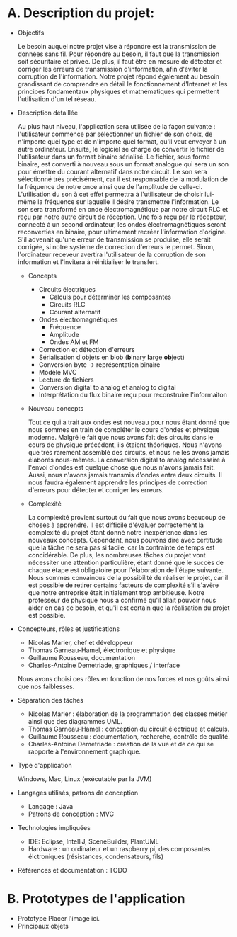 # A. Description du projet:

- Objectifs

    Le besoin auquel notre projet vise à répondre est la transmission de données sans fil.
    Pour répondre au besoin, il faut que la transmission soit sécuritaire et privée.
    De plus, il faut être en mesure de détecter et corriger les erreurs de transmission d'information, afin d'éviter la corruption de l'information.
    Notre projet répond également au besoin grandissant de comprendre en détail le fonctionnement d'Internet et les principes fondamentaux physiques et mathématiques qui permettent l'utilisation d'un tel réseau.

- Description détaillée

    Au plus haut niveau, l'application sera utilisée de la façon suivante : l'utilisateur commence par sélectionner un fichier de son choix, de n'importe quel type et de n'importe quel format, qu'il veut envoyer à un autre ordinateur. Ensuite, le logiciel se charge de convertir le fichier de l'utilisateur dans un format binaire sérialisé. Le fichier, sous forme binaire, est converti à nouveau sous un format analogue qui sera un son pour émettre du courant alternatif dans notre circuit. Le son sera sélectionné très précisément, car il est responsable de la modulation de la fréquence de notre once ainsi que de l'amplitude de celle-ci. L'utilisation du son à cet effet permettra à l'utilisateur de choisir lui-même la fréquence sur laquelle il désire transmettre l'information. Le son sera transformé en onde électromagnétique par notre circuit RLC et reçu par notre autre circuit de réception. Une fois reçu par le récepteur, connecté à un second ordinateur, les ondes électromagnétiques seront reconverties en binaire, pour ultimement recréer l'information d'origine. S'il advenait qu'une erreur de transmission se produise, elle serait corrigée, si notre système de correction d'erreurs le permet. Sinon, l'ordinateur receveur avertira l'utilisateur de la corruption de son information et l'invitera à réinitialiser le transfert.

    - Concepts
        - Circuits électriques
            - Calculs pour déterminer les composantes
            - Circuits RLC
            - Courant alternatif
        - Ondes électromagnétiques
            - Fréquence
            - Amplitude
            - Ondes AM et FM
        - Correction et détection d'erreurs
        - Sérialisation d'objets en blob (**b**inary **l**arge **ob**ject)
        - Conversion byte -> représentation binaire
        - Modèle MVC
        - Lecture de fichiers
        - Conversion digital to analog et analog to digital
        - Interprétation du flux binaire reçu pour reconstruire l'informaiton
    - Nouveau concepts

        Tout ce qui a trait aux ondes est nouveau pour nous étant donné que nous sommes en train de compléter le cours d'ondes et physique moderne.
        Malgré le fait que nous avons fait des circuits dans le cours de physique précédent, ils étaient théoriques.
        Nous n'avons que très rarement assemblé des circuits, et nous ne les avons jamais élaborés nous-mêmes.
        La conversion digital to analog nécessaire à l'envoi d'ondes est quelque chose que nous n'avons jamais fait.
        Aussi, nous n'avons jamais transmis d'ondes entre deux circuits.
        Il nous faudra également apprendre les principes de correction d'erreurs pour détecter et corriger les erreurs.

    - Complexité

        La complexité provient surtout du fait que nous avons beaucoup de choses à apprendre.
        Il est difficile d'évaluer correctement la complexité du projet étant donné notre inexpérience dans les nouveaux concepts.
        Cependant, nous pouvons dire avec certitude que la tâche ne sera pas si facile, car la contrainte de temps est concidérable.
        De plus, les nombreuses tâches du projet vont nécessiter une attention particulière, étant donné que le succès de chaque étape est obligatoire pour l'élaboration de l'étape suivante.
        Nous sommes convaincus de la possibilité de réaliser le projet, car il est possible de retirer certains facteurs de complexité s'il s'avère que notre entreprise était initialement trop ambitieuse. 
        Notre professeur de physique nous a confirmé qu'il allait pouvoir nous aider en cas de besoin, et qu'il est certain que la réalisation du projet est possible. 

- Concepteurs, rôles et justifications
    - Nicolas Marier, chef et développeur
    - Thomas Garneau-Hamel, électronique et physique
    - Guillaume Rousseau, documentation
    - Charles-Antoine Demetriade, graphiques / interface

    Nous avons choisi ces rôles en fonction de nos forces et nos goûts ainsi que nos faiblesses.

- Séparation des tâches
    - Nicolas Marier : élaboration de la programmation des classes métier ainsi que des diagrammes UML.
    - Thomas Garneau-Hamel : conception du circuit électrique et calculs.
    - Guillaume Rousseau : documentation, recherche, contrôle de qualité.
    - Charles-Antoine Demetriade : création de la vue et de ce qui se rapporte à l'environnement graphique.

- Type d'application

    Windows, Mac, Linux (exécutable par la JVM)

- Langages utilisés, patrons de conception
    - Langage : Java
    - Patrons de conception : MVC

- Technologies impliquées
    - IDE: Eclipse, IntelliJ, SceneBuilder, PlantUML
    - Hardware : un ordinateur et un raspberry pi, des composantes élctroniques (résistances, condensateurs, fils)

- Références et documentation : TODO

# B. Prototypes de l'application

- Prototype
    Placer l'image ici.
- Principaux objets